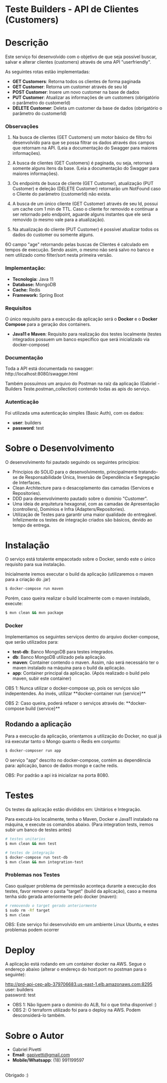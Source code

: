 
# Teste Builders - API de Clientes (Customers)

# Descrição

Este serviço foi desenvolvido com o objetivo de que seja possível buscar, salvar e alterar clientes (customers) através de uma API "userfriendly".

As seguintes rotas estão implementadas:

- **GET Customers**: Retorna todos os clientes de forma paginada
- **GET Customer**: Retorna um customer através de seu Id
- **POST Customer**: Insere um novo customer na base de dados
- **PUT Customer**: Atualizar as informações de um customers (obrigatório o parâmetro do customerId)
- **DELETE Customer**: Deleta um customer da base de dados (obrigatório o parâmetro do customerId)

### Observações

1. Na busca de clientes (GET Customers) um motor básico de filtro foi desenvolvido para que se possa filtrar os dados através dos campos que retornam na API. (Leia a documentação do Swagger para maiores informações).

2. A busca de clientes (GET Customers) é paginada, ou seja, retornará somente alguns itens da base. (Leia a documentação do Swagger para maiores informações).

3. Os endpoints de busca de cliente (GET Customer), atualização (PUT Customer) e deleção (DELETE Customer) retornarão um NotFound caso o Cliente do parâmetro (customerId) não exista.

4. A busca de um único cliente (GET Customer) através de seu Id, possui um cache com 1 min de TTL. Caso o cliente for removido e continuar a ser retornado pelo endpoint, aguarde alguns instantes que ele será removido (o mesmo vale para a atualização).

5. Na atualização do cliente (PUT Customer) é possível atualizar todos os dados do customer ou somente alguns.

6O campo "age" retornando pelas buscas de Clientes é calculado em tempos de execução. Sendo assim, o mesmo não será salvo no banco e nem utilizado como filter/sort nesta primeira versão. 

### Implementação:
- **Tecnologia:** Java 11
- **Database:** MongoDB
- **Cache:** Redis
- **Framework:** Spring Boot

### Requisitos

O único requisito para a execução da aplicação será o **Docker** e o **Docker Compose** para a geração dos containers.
- **Java11 e Maven**: Requisito para realização dos testes localmente (testes integrados possuem um banco específico que será inicializado via docker-compose)</p>

### Documentação

Toda a API está documentada no swagger: http://localhost:8080/swagger.html
<p>Também possuímos um arquivo do Postman na raíz da aplicação (Gabriel - Builders Teste.postman_collection) contendo todas as apis do serviço.</p>

### Autenticação

Foi utilizada uma autenticação simples (Basic Auth), com os dados:
- **user**: builders
- **password**: test

# Sobre o Desenvolvimento

O desenvolvimento foi pautado seguindo os seguintes princípios:
- Princípios do SOLID para o desenvolvimento, principalmente tratando-se de Responsabilidade Única, Inversão de Dependência e Segregação de Interfaces.
- Clean Architecture para o desacoplamento das camadas (Services e Repositories).
- DDD para desenvolvimento pautado sobre o domínio "Customer".
- Uma ideia de arquitetura hexagonal, com as camadas de Apresentação (controllers), Domínios e Infra (Adapters/Repositories).
- Utilização de Testes para garantir uma maior qualidade do entregável. Infelizmente os testes de integração criados são básicos, devido ao tempo de entrega.

# Instalação
O serviço está totalente empacotado sobre o Docker, sendo este o único requisito para sua instalação.

Inicialmente iremos executar o build da aplicação (utilizaremos o maven para a criação do .jar)

```bash
$ docker-compose run maven
```

Porém, caso queira realizar o build localmente com o maven instalado, execute:
```bash
$ mvn clean && mvn package
```

### Docker

Implementamos os seguintes serviços dentro do arquivo docker-compose, que serão utilizados para:
- **test-db**: Banco MongoDB para testes integrados.
- **db**: Banco MongoDB utilizado pela aplicação.
- **maven**: Container contendo o maven. Assim, não será necessário ter o maven instalado na máquina para o build da aplicação.
- **app**: Container principal da aplicação. (Após realizado o build pelo maven, subir este container)

<p>OBS 1: Nunca utilizar o docker-compose up, pois os serviços são indepentendes. Ao invés, utilizar **docker-container run {service}**</p>
<p>OBS 2: Caso queira, poderá refazer o serviços através de: **docker-compose build {service}**</p>

## Rodando a aplicação

Para a execução da aplicação, orientamos a utilização do Docker, no qual já irá executar tanto o Mongo quanto o Redis em conjunto:

```bash
$ docker-composer run app
```

O serviço "app" descrito no docker-compose, contém as dependência para: aplicação, banco de dados mongo e cache redis.

OBS: Por padrão a api irá inicializar na porta 8080.

# Testes

Os testes da aplicação estão divididos em: Unitários e Integração.

Para executá-los localmente, tenha o Maven, Docker e Java11 instalado na máquina, e execute os comandos abaixo. (Para integration tests, iremos subir um banco de testes antes)

```bash
# testes unitarios
$ mvn clean && mvn test

# testes de integração
$ docker-compose run test-db
$ mvn clean && mvn integration-test
```

### Problemas nos Testes

Caso qualquer problema de permissão aconteça durante a execução dos testes, favor remover o pasta "target" (build da aplicação), caso a mesma tenha sido gerada anteriormente pelo docker (maven):

```bash
# removendo o target gerado anteriormente
$ sudo rm -Rf target
$ mvn clean
```

OBS: Este serviço foi desenvolvido em um ambiente Linux Ubuntu, e estes problemas podem ocorrer

# Deploy

A aplicação está rodando em um container docker na AWS. Segue o endereço abaixo (alterar o endereço do host:port no postman para o seguinte):

http://prd-api-cep-alb-379706683.us-east-1.elb.amazonaws.com:8295 <br>
user: builders<br>
password: test<br>

- OBS 1: Não liguem para o domínio do ALB, foi o que tinha disponível :)
- OBS 2: O terraform utilizado foi para o deploy na AWS. Podem desconsiderá-lo também.



# Sobre o Autor
- Gabriel Pivetti
- **Email**: gapivetti@gmail.com
- **Mobile/Whatsapp**: (18) 991199597

<br>
Obrigado :)
